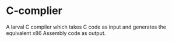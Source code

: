# C-complier
A larval C compiler which takes C code as input and generates the equivalent x86 Assembly code as output.
